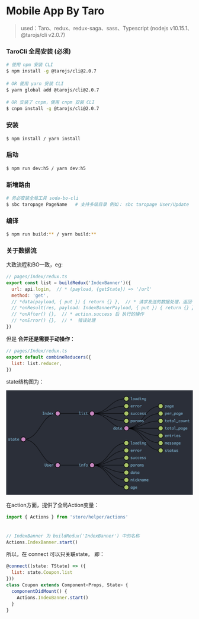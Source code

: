 # Mobile App By Taro

> used：Taro、redux、redux-saga、sass、Typescript  (nodejs v10.15.1、@tarojs/cli v2.0.7)

### TaroCli 全局安装 **(必须)**

``` bash
# 使用 npm 安装 CLI
$ npm install -g @tarojs/cli@2.0.7

# OR 使用 yarn 安装 CLI
$ yarn global add @tarojs/cli@2.0.7

# OR 安装了 cnpm，使用 cnpm 安装 CLI
$ cnpm install -g @tarojs/cli@2.0.7
```


### 安装

``` bash
$ npm install / yarn install
```


### 启动

``` bash
$ npm run dev:h5 / yarn dev:h5
```

### 新增路由

```bash
# 务必安装全局工具 soda-bo-cli
$ sbc taropage PageName   # 支持多级目录 例如： sbc taropage User/Update
```


### 编译

``` bash
$ npm run build:** / yarn build:**
```

### 关于数据流

大致流程和BO一致，eg:
```javascript
// pages/Index/redux.ts
export const list = buildRedux('IndexBanner')({
  url: api.login,  // * (payload, {getState}) => '/url'
  method: 'get',
  // *data(payload, { put }) { return {} },  // * 请求发送的数据处理，返回一个新的
  // *onResult(res, payload: IndexBannerPayload, { put }) { return {} },   // * 处理数据返回一个新的数据
  // *onAfter() {},  // * action.success 后 执行的操作
  // *onError() {},  // *  错误处理
})
```
但是 **合并还是需要手动操作**：
```js
// pages/Index/redux.ts
export default combineReducers({
  list: list.reducer,
})
```

state结构图为：

![](./redux.png)

在action方面，提供了全局Action变量：
```js
import { Actions } from 'store/helper/actions'


// IndexBanner 为 buildRedux('IndexBanner') 中的名称
Actions.IndexBanner.start()

```
所以，在 connect 可以只关联state， 即：

```js
@connect((state: TState) => ({
  list: state.Coupon.list
}))
class Coupon extends Component<Props, State> {
  componentDidMount() {
    Actions.IndexBanner.start()
  }
}
```